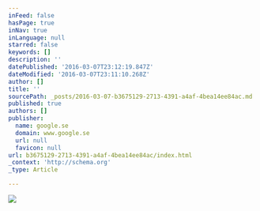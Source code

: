 ```yaml
---
inFeed: false
hasPage: true
inNav: true
inLanguage: null
starred: false
keywords: []
description: ''
datePublished: '2016-03-07T23:12:19.847Z'
dateModified: '2016-03-07T23:11:10.268Z'
author: []
title: ''
sourcePath: _posts/2016-03-07-b3675129-2713-4391-a4af-4bea14ee84ac.md
published: true
authors: []
publisher:
  name: google.se
  domain: www.google.se
  url: null
  favicon: null
url: b3675129-2713-4391-a4af-4bea14ee84ac/index.html
_context: 'http://schema.org'
_type: Article

---
```

![](https://www.twinsy.no/wp-content/uploads/2013/11/polarbear.jpg)